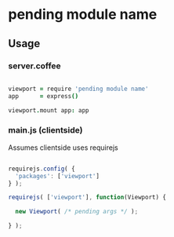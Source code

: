 pending module name
===================

Usage
-----

### server.coffee

```coffee

viewport = require 'pending module name'
app      = express()

viewport.mount app: app

```

### main.js (clientside)

Assumes clientside uses requirejs

```js

requirejs.config( {
  'packages': ['viewport']
} );

requirejs( ['viewport'], function(Viewport) {

  new Viewport( /* pending args */ );

} );

```

